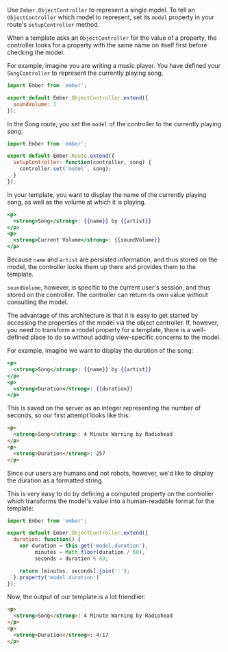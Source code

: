 Use `Ember.ObjectController` to represent a single model. To tell an 
`ObjectController` which model to represent, set its `model`
property in your route's `setupController` method.

When a template asks an `ObjectController` for the value of a property, the controller 
looks for a property with the same name on itself first before checking 
the model.

For example, imagine you are writing a music player. You have defined
your `SongController` to represent the currently playing song.

```app/controllers/song.js
import Ember from 'ember';

export default Ember.ObjectController.extend({
  soundVolume: 1
});
```

In the Song route, you set the `model` of the controller to the
currently playing song:

```app/routes/song.js
import Ember from 'ember';

export default Ember.Route.extend({
  setupController: function(controller, song) {
    controller.set('model', song);
  }
});
```

In your template, you want to display the name of the currently playing
song, as well as the volume at which it is playing.

```app/templates/song.hbs
<p>
  <strong>Song</strong>: {{name}} by {{artist}}
</p>
<p>
  <strong>Current Volume</strong>: {{soundVolume}}
</p>
```

Because `name` and `artist` are persisted information, and thus stored
on the model, the controller looks them up there and provides them to
the template.

`soundVolume`, however, is specific to the current user's session, and
thus stored on the controller. The controller can return its own value
without consulting the model.

The advantage of this architecture is that it is easy to get started
by accessing the properties of the model via the object controller. If,
however, you need to transform a model property for a template, there is
a well-defined place to do so without adding view-specific concerns to
the model.

For example, imagine we want to display the duration of the song:

```app/templates/song.hbs
<p>
  <strong>Song</strong>: {{name}} by {{artist}}
</p>
<p>
  <strong>Duration</strong>: {{duration}}
</p>
```

This is saved on the server as an integer representing the number of
seconds, so our first attempt looks like this:

```html
<p>
  <strong>Song</strong>: 4 Minute Warning by Radiohead
</p>
<p>
  <strong>Duration</strong>: 257
</p>
```

Since our users are humans and not robots, however, we'd like to display
the duration as a formatted string.

This is very easy to do by defining a computed property on the
controller which transforms the model's value into a human-readable
format for the template:

```app/controllers/song.js
import Ember from 'ember';

export default Ember.ObjectController.extend({
  duration: function() {
    var duration = this.get('model.duration'),
         minutes = Math.floor(duration / 60),
         seconds = duration % 60;

    return [minutes, seconds].join(':');
  }.property('model.duration')
});
```

Now, the output of our template is a lot friendlier:

```html
<p>
  <strong>Song</strong>: 4 Minute Warning by Radiohead
</p>
<p>
  <strong>Duration</strong>: 4:17
</p>
```
